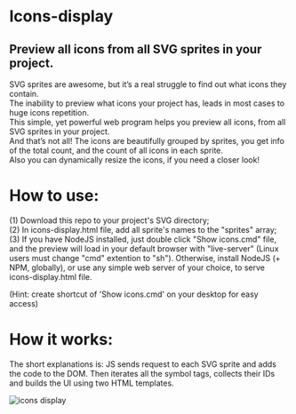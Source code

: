 # Icons-display  
## Preview all icons from all SVG sprites in your project.

SVG sprites are awesome, but it’s a real struggle to find out what icons they contain.  
The inability to preview what icons your project has, leads in most cases to huge icons repetition.  
This simple, yet powerful web program helps you preview all icons, from all SVG sprites in your project.  
And that’s not all! The icons are beautifully grouped by sprites, you get info of the total count, and the count of all icons in each sprite.  
Also you can dynamically resize the icons, if you need a closer look!  

# How to use:
(1) Download this repo to your project's SVG directory;    
(2) In icons-display.html file, add all sprite's names to the "sprites" array;  
(3) If you have NodeJS installed, just double click "Show icons.cmd" file, and the preview will load in your default browser with "live-server" (Linux users must change "cmd" extention to "sh"). Otherwise, install NodeJS (+ NPM, globally), or use any simple web server of your choice, to serve icons-display.html file.   

(Hint: create shortcut of 'Show icons.cmd' on your desktop for easy access)  

# How it works:
The short explanations is: JS sends request to each SVG sprite and adds the code to the DOM. Then iterates all the symbol tags, collects their IDs and builds the UI using two HTML templates.

![icons display](https://user-images.githubusercontent.com/26719853/156133184-243ec4ba-942a-4d19-ba45-cc0b215d85f2.png)
